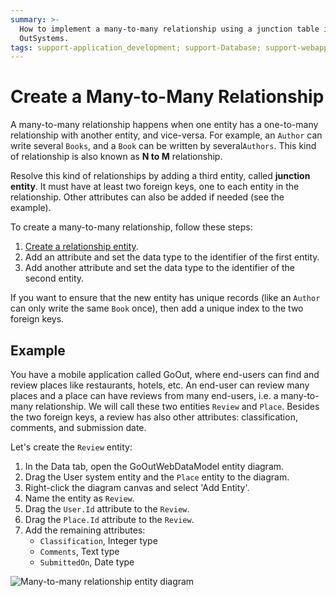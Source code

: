 ```yaml
---
summary: >-
  How to implement a many-to-many relationship using a junction table in
  OutSystems.
tags: support-application_development; support-Database; support-webapps
---
```


# Create a Many-to-Many Relationship

A many-to-many relationship happens when one entity has a one-to-many relationship with another entity, and vice-versa. For example, an `Author` can write several `Books`, and a `Book` can be written by several`Authors`. This kind of relationship is also known as **N to M** relationship.

Resolve this kind of relationships by adding a third entity, called **junction entity**. It must have at least two foreign keys, one to each entity in the relationship. Other attributes can also be added if needed \(see the example\).

To create a many-to-many relationship, follow these steps:

1. [Create a relationship entity](https://github.com/danielmarquespt/docs-product/tree/e7ea3f444d5129dab245c69ab72ae091554bc4fb/src/develop/data/modeling/entity-create.md%3E).
2. Add an attribute and set the data type to the identifier of the first entity.
3. Add another attribute and set the data type to the identifier of the second entity.

If you want to ensure that the new entity has unique records \(like an `Author` can only write the same `Book` once\), then add a unique index to the two foreign keys.

## Example

You have a mobile application called GoOut, where end-users can find and review places like restaurants, hotels, etc. An end-user can review many places and a place can have reviews from many end-users, i.e. a many-to-many relationship. We will call these two entities `Review` and `Place`. Besides the two foreign keys, a review has also other attributes: classification, comments, and submission date.

Let's create the `Review` entity:

1. In the Data tab, open the GoOutWebDataModel entity diagram.
2. Drag the User system entity and the `Place` entity to the diagram.
3. Right-click the diagram canvas and select 'Add Entity'.
4. Name the entity as `Review`.
5. Drag the `User.Id` attribute to the `Review`.
6. Drag the `Place.Id` attribute to the `Review`.
7. Add the remaining attributes:
   * `Classification`, Integer type
   * `Comments`, Text type
   * `SubmittedOn`, Date type

![Many-to-many relationship entity diagram](../../../../../.gitbook/assets/many-to-many-relationship-1.png)

